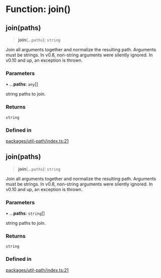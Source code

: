 # Function: join()

## join(paths)

> **join**(...`paths`): `string`

Join all arguments together and normalize the resulting path.
Arguments must be strings. In v0.8, non-string arguments were silently ignored. In v0.10 and up, an exception is thrown.

### Parameters

• ...**paths**: `any`[]

string paths to join.

### Returns

`string`

### Defined in

[packages/util-path/index.ts:21](https://github.com/andreisergiu98/baeta/blob/277f62f15bfdecc05d507a84e60b62e5bc08a747/packages/util-path/index.ts#L21)

## join(paths)

> **join**(...`paths`): `string`

Join all arguments together and normalize the resulting path.
Arguments must be strings. In v0.8, non-string arguments were silently ignored. In v0.10 and up, an exception is thrown.

### Parameters

• ...**paths**: `string`[]

string paths to join.

### Returns

`string`

### Defined in

[packages/util-path/index.ts:21](https://github.com/andreisergiu98/baeta/blob/277f62f15bfdecc05d507a84e60b62e5bc08a747/packages/util-path/index.ts#L21)
